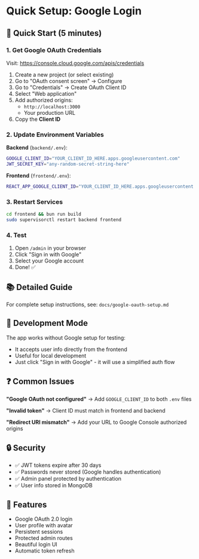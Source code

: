 # Quick Setup: Google Login

## 🚀 Quick Start (5 minutes)

### 1. Get Google OAuth Credentials

Visit: https://console.cloud.google.com/apis/credentials

1. Create a new project (or select existing)
2. Go to "OAuth consent screen" → Configure
3. Go to "Credentials" → Create OAuth Client ID
4. Select "Web application"
5. Add authorized origins:
   - `http://localhost:3000`
   - Your production URL
6. Copy the **Client ID**

### 2. Update Environment Variables

**Backend** (`backend/.env`):
```bash
GOOGLE_CLIENT_ID="YOUR_CLIENT_ID_HERE.apps.googleusercontent.com"
JWT_SECRET_KEY="any-random-secret-string-here"
```

**Frontend** (`frontend/.env`):
```bash
REACT_APP_GOOGLE_CLIENT_ID="YOUR_CLIENT_ID_HERE.apps.googleusercontent.com"
```

### 3. Restart Services

```bash
cd frontend && bun run build
sudo supervisorctl restart backend frontend
```

### 4. Test

1. Open `/admin` in your browser
2. Click "Sign in with Google"
3. Select your Google account
4. Done! ✅

## 📚 Detailed Guide

For complete setup instructions, see: `docs/google-oauth-setup.md`

## 🔧 Development Mode

The app works without Google setup for testing:
- It accepts user info directly from the frontend
- Useful for local development
- Just click "Sign in with Google" - it will use a simplified auth flow

## ❓ Common Issues

**"Google OAuth not configured"**
→ Add `GOOGLE_CLIENT_ID` to both `.env` files

**"Invalid token"**
→ Client ID must match in frontend and backend

**"Redirect URI mismatch"**
→ Add your URL to Google Console authorized origins

## 🔒 Security

- ✅ JWT tokens expire after 30 days
- ✅ Passwords never stored (Google handles authentication)
- ✅ Admin panel protected by authentication
- ✅ User info stored in MongoDB

## 📝 Features

- Google OAuth 2.0 login
- User profile with avatar
- Persistent sessions
- Protected admin routes
- Beautiful login UI
- Automatic token refresh
